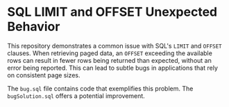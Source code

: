 # SQL LIMIT and OFFSET Unexpected Behavior

This repository demonstrates a common issue with SQL's `LIMIT` and `OFFSET` clauses.  When retrieving paged data, an `OFFSET` exceeding the available rows can result in fewer rows being returned than expected, without an error being reported. This can lead to subtle bugs in applications that rely on consistent page sizes.

The `bug.sql` file contains code that exemplifies this problem.  The `bugSolution.sql` offers a potential improvement.